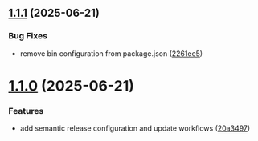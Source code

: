 ## [1.1.1](https://github.com/programister42/param-date-mcp/compare/v1.1.0...v1.1.1) (2025-06-21)


### Bug Fixes

* remove bin configuration from package.json ([2261ee5](https://github.com/programister42/param-date-mcp/commit/2261ee5fb93a4b49772b1679e6b672b3d9623a55))

# [1.1.0](https://github.com/programister42/param-date-mcp/compare/v1.0.0...v1.1.0) (2025-06-21)


### Features

* add semantic release configuration and update workflows ([20a3497](https://github.com/programister42/param-date-mcp/commit/20a34971ebf56bd70e96958d8feb22ebe52086e4))
